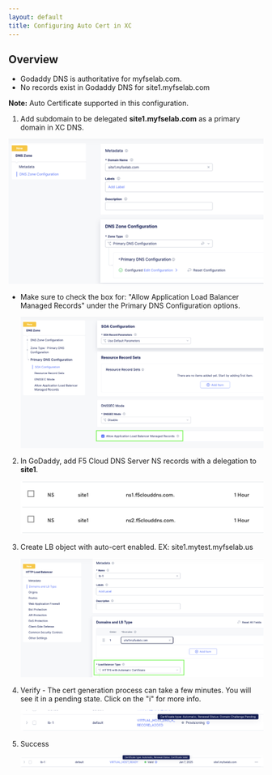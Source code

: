 ```yaml
---
layout: default
title: Configuring Auto Cert in XC
---
```


## Overview

* Godaddy DNS is authoritative for myfselab.com.
* No records exist in Godaddy DNS for site1.myfselab.com

**Note:** Auto Certificate supported in this configuration. 

1.  Add subdomain to be delegated **site1.myfselab.com** as a primary domain in XC DNS.

  ![New Zone](../images/zone.png)

* Make sure to check the box for: "Allow Application Load Balancer Managed Records" under the Primary DNS Configuration options.

    ![Auto DNS for LB](../images/lbr.png)

2. In GoDaddy, add F5 Cloud DNS Server NS records with a delegation to **site1**.

    ![GoDaddy DNS config](../images/f5ns.png)

3. Create LB object with auto-cert enabled. EX: site1.mytest.myfselab.us

    ![HTTP LB config](../images/lb.png)

4. Verify - The cert generation process can take a few minutes. You will see it in a pending state. Click on the "i" for more info. 

    ![Pending Challenge](../images/pending.png)

5. Success

    ![Success](../images/success.png)

